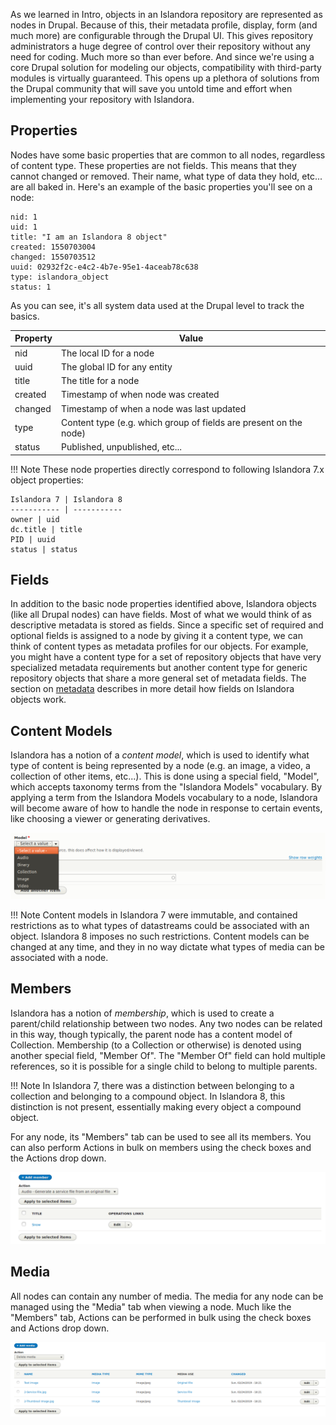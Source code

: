 As we learned in Intro, objects in an Islandora repository are represented as nodes in Drupal.
Because of this, their metadata profile, display, form (and much more) are configurable through
the Drupal UI.  This gives repository administrators a huge degree of control over their repository
without any need for coding. Much more so than ever before. And since we're using a core Drupal
solution for modeling our objects, compatibility with third-party modules is virtually guaranteed.
This opens up a plethora of solutions from the Drupal community that will save you untold time
and effort when implementing your repository with Islandora.

## Properties

Nodes have some basic properties that are common to all nodes, regardless of content type.  These
properties are not fields.  This means that
they cannot changed or removed. Their name, what type of data they hold, etc... are all baked in.
Here's an example of the basic properties you'll see on a node:

```
nid: 1
uid: 1
title: "I am an Islandora 8 object"
created: 1550703004
changed: 1550703512
uuid: 02932f2c-e4c2-4b7e-95e1-4aceab78c638
type: islandora_object
status: 1
```

As you can see, it's all system data used at the Drupal level to track the basics.

Property | Value
------------ | -------------
nid | The local ID for a node
uuid | The global ID for any entity
title | The title for a node
created | Timestamp of when node was created
changed | Timestamp of when a node was last updated
type | Content type (e.g. which group of fields are present on the node)
status | Published, unpublished, etc...

!!! Note
    These node properties directly correspond to following Islandora 7.x object properties:

    Islandora 7 | Islandora 8
    ----------- | -----------
    owner | uid
    dc.title | title
    PID | uuid
    status | status

## Fields

In addition to the basic node properties identified above, Islandora objects (like all Drupal nodes) can have fields.
Most of what we would think of as descriptive metadata is stored as fields. Since a specific set of required and optional
fields is assigned to a node by giving it a content type, we can think of content types as metadata profiles for our objects.
For example, you might have a content type for a set of repository objects that have very specialized metadata requirements but
another content type for generic repository objects that share a more general set of metadata fields.
The section on [metadata](metadata.md) describes in more detail how fields on Islandora objects work.

## Content Models

Islandora has a notion of a _content model_, which is used to identify what type of content is
being represented by a node (e.g. an image, a video, a collection of other items, etc...). This is done
using a special field, "Model", which accepts taxonomy terms from the "Islandora Models" vocabulary.
By applying a term from the Islandora Models vocabulary to a node, Islandora will become aware
of how to handle the node in response to certain events, like choosing a viewer or generating derivatives.

![Model tags](../assets/object_model_tags.png)

!!! Note
    Content models in Islandora 7 were immutable, and contained restrictions as to what
    types of datastreams could be associated with an object.  Islandora 8 imposes no such
    restrictions. Content models can be changed at any time, and they in no way dictate what
    types of media can be associated with a node.

## Members

Islandora has a notion of _membership_, which is used to create a parent/child relationship between
two nodes. Any two nodes can be related in this way, though typically, the parent node has a content
model of Collection. Membership (to a Collection or otherwise) is denoted using another special
field, "Member Of".  The "Member Of" field can hold multiple references, so it is possible for a
single child to belong to multiple parents.

!!! Note
    In Islandora 7, there was a distinction between belonging to a collection and belonging to
    a compound object.  In Islandora 8, this distinction is not present, essentially making every object
    a compound object.

For any node, its "Members" tab can be used to see all its members.  You can also perform Actions in
bulk on members using the check boxes and the Actions drop down.

![Members tab](../assets/members-tab.png)

## Media

All nodes can contain any number of media.  The media for any node can be managed using the "Media" tab when viewing a node.  Much like
the "Members" tab, Actions can be performed in bulk using the check boxes and Actions drop down.

![Media tab](../assets/islandora_8_derivatives_sample.png)
